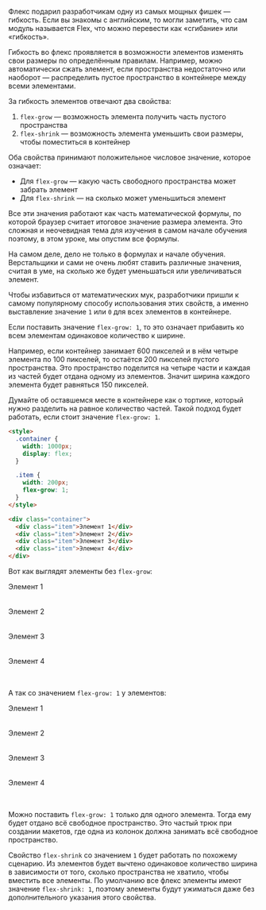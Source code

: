 Флекс подарил разработчикам одну из самых мощных фишек — гибкость. Если вы знакомы с английским, то могли заметить, что сам модуль называется Flex, что можно перевести как «сгибание» или «гибкость».

Гибкость во флекс проявляется в возможности элементов изменять свои размеры по определённым правилам. Например, можно автоматически сжать элемент, если пространства недостаточно или наоборот — распределить пустое пространство в контейнере между всеми элементами.

За гибкость элементов отвечают два свойства:

1. `flex-grow` — возможность элемента получить часть пустого пространства
2. `flex-shrink` — возможность элемента уменьшить свои размеры, чтобы поместиться в контейнер

Оба свойства принимают положительное числовое значение, которое означает:

* Для `flex-grow` — какую часть свободного пространства может забрать элемент
* Для `flex-shrink` — на сколько может уменьшиться элемент

Все эти значения работают как часть математической формулы, по которой браузер считает итоговое значение размера элемента. Это сложная и неочевидная тема для изучения в самом начале обучения поэтому, в этом уроке, мы опустим все формулы.

На самом деле, дело не только в формулах и начале обучения. Верстальщики и сами не очень любят ставить различные значения, считая в уме, на сколько же будет уменьшаться или увеличиваться элемент.

Чтобы избавиться от математических мук, разработчики пришли к самому популярному способу использования этих свойств, а именно выставление значение `1` или `0` для всех элементов в контейнере.

Если поставить значение `flex-grow: 1`, то это означает прибавить ко всем элементам одинаковое количество к ширине.

Например, если контейнер занимает 600 пикселей и в нём четыре элемента по 100 пикселей, то остаётся 200 пикселей пустого пространства. Это пространство поделится на четыре части и каждая из частей будет отдана одному из элементов. Значит ширина каждого элемента будет равняться 150 пикселей.

Думайте об оставшемся месте в контейнере как о тортике, который нужно разделить на равное количество частей. Такой подход будет работать, если стоит значение `flex-grow: 1`.

```html
<style>
  .container {
    width: 1000px;
    display: flex;
  }

  .item {
    width: 200px;
    flex-grow: 1;
  }
</style>

<div class="container">
  <div class="item">Элемент 1</div>
  <div class="item">Элемент 2</div>
  <div class="item">Элемент 3</div>
  <div class="item">Элемент 4</div>
</div>
```

Вот как выглядят элементы без `flex-grow`:

<div class="hexlet-basics-example my-3">
  <div class="bg-opacity-25 bg-secondary d-flex fw-bold py-3" style="width: 600px;">
    <div class="text-bg-danger text-center" style="width: 100px;height: 50px;">Элемент 1</div>
    <div class="text-bg-dark text-center" style="width: 100px;height: 50px;">Элемент 2</div>
    <div class="text-bg-primary text-center" style="width: 100px;height: 50px;">Элемент 3</div>
    <div class="text-bg-success text-center" style="width: 100px;height: 50px;">Элемент 4</div>
  </div>
</div>

А так со значением `flex-grow: 1` у элементов:

<div class="hexlet-basics-example my-3">
  <div class="bg-opacity-25 bg-secondary d-flex fw-bold py-3" style="width: 600px;">
    <div class="flex-grow-1 text-bg-danger text-center" style="width: 100px;height: 50px;">Элемент 1</div>
    <div class="flex-grow-1 text-bg-dark text-center" style="width: 100px;height: 50px;">Элемент 2</div>
    <div class="flex-grow-1 text-bg-primary text-center" style="width: 100px;height: 50px;">Элемент 3</div>
    <div class="flex-grow-1 text-bg-success text-center" style="width: 100px;height: 50px;">Элемент 4</div>
  </div>
</div>

Можно поставить `flex-grow: 1` только для одного элемента. Тогда ему будет отдано всё свободное пространство. Это частый трюк при создании макетов, где одна из колонок должна занимать всё свободное пространство.

Свойство `flex-shrink` со значением `1` будет работать по похожему сценарию. Из элементов будет вычтено одинаковое количество ширина в зависимости от того, сколько пространства не хватило, чтобы вместить все элементы. По умолчанию все флекс элементы имеют значение `flex-shrink: 1`, поэтому элементы будут ужиматься даже без дополнительного указания этого свойства.
